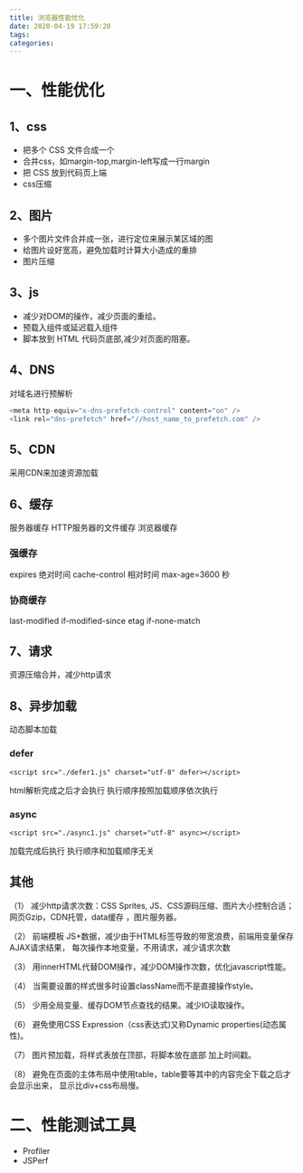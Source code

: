 ```yaml
---
title: 浏览器性能忧化
date: 2020-04-19 17:59:20
tags:
categories:
---
```

# 一、性能优化
## 1、css
- 把多个 CSS 文件合成一个
- 合并css，如margin-top,margin-left写成一行margin
- 把 CSS 放到代码页上端
- css压缩

## 2、图片
- 多个图片文件合并成一张，进行定位来展示某区域的图
- 给图片设好宽高，避免加载时计算大小造成的重排
- 图片压缩

## 3、js
- 减少对DOM的操作，减少页面的重绘。
- 预载入组件或延迟载入组件
- 脚本放到 HTML 代码页底部,减少对页面的阻塞。

## 4、DNS
对域名进行预解析

```javascript
<meta http-equiv="x-dns-prefetch-control" content="on" />
<link rel="dns-prefetch" href="//host_name_to_prefetch.com" />
```

## 5、CDN
采用CDN来加速资源加载

## 6、缓存
服务器缓存
HTTP服务器的文件缓存
浏览器缓存

### 强缓存

expires 绝对时间
cache-control 相对时间
max-age=3600 秒

### 协商缓存

last-modified if-modified-since
etag if-none-match

## 7、请求
资源压缩合并，减少http请求

## 8、异步加载
动态脚本加载

### defer

`<script src="./defer1.js" charset="utf-8" defer></script>`

html解析完成之后才会执行
执行顺序按照加载顺序依次执行

### async

`<script src="./async1.js" charset="utf-8" async></script>`

加载完成后执行
执行顺序和加载顺序无关



## 其他

（1） 减少http请求次数：CSS Sprites, JS、CSS源码压缩、图片大小控制合适；
	 网页Gzip，CDN托管，data缓存 ，图片服务器。

  （2） 前端模板 JS+数据，减少由于HTML标签导致的带宽浪费，前端用变量保存AJAX请求结果，
  每次操作本地变量，不用请求，减少请求次数

  （3） 用innerHTML代替DOM操作，减少DOM操作次数，优化javascript性能。

  （4） 当需要设置的样式很多时设置className而不是直接操作style。

  （5） 少用全局变量、缓存DOM节点查找的结果。减少IO读取操作。

  （6） 避免使用CSS Expression（css表达式)又称Dynamic properties(动态属性)。

  （7） 图片预加载，将样式表放在顶部，将脚本放在底部  加上时间戳。

  （8） 避免在页面的主体布局中使用table，table要等其中的内容完全下载之后才会显示出来，
  	显示比div+css布局慢。



# 二、性能测试工具

- Profiler
- JSPerf